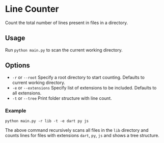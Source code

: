 # Line Counter

Count the total number of lines present in files in a directory.

## Usage

Run `python main.py` to scan the current working directory.

## Options 

- `-r` or `--root` Specify a root directory to start counting. Defaults to current working directory.
- `-e` or `--extensions` Specify list of extensions to be included. Defaults to all extensions.
- `-t` or `--tree` Print folder structure with line count.

### Example

`python main.py -r lib -t -e dart py js`

The above command recursively scans all files in the `lib` directory and counts lines for files with extensions `dart`, `py`, `js` and shows a tree structure.